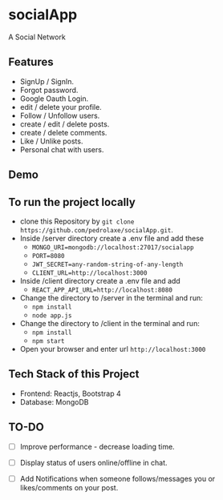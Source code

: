  
 # socialApp

A Social Network

## Features

* SignUp / SignIn.
* Forgot password.
* Google Oauth Login.
* edit / delete your profile.
* Follow / Unfollow users.
* create / edit / delete posts.
* create / delete comments.
* Like / Unlike posts.
* Personal chat with users.

## Demo 


## To run the project locally

* clone this Repository by `git clone https://github.com/pedrolaxe/socialApp.git`.
* Inside /server directory create a .env file and add these
    - `MONGO_URI=mongodb://localhost:27017/socialapp`
    - `PORT=8080`
    - `JWT_SECRET=any-random-string-of-any-length`
    - `CLIENT_URL=http://localhost:3000`
* Inside /client directory create a .env file and add
    - `REACT_APP_API_URL=http://localhost:8080`
* Change the directory to /server in the terminal and run:
    - `npm install`
    - `node app.js`
* Change the directory to /client in the terminal and run:
    - `npm install`
    - `npm start`
* Open your browser and enter url `http://localhost:3000`

## Tech Stack of this Project

* Frontend: Reactjs, Bootstrap 4
* Database: MongoDB


## TO-DO

- [ ] Improve performance - decrease loading time.
- [ ] Display status of users online/offline in chat.
- [ ] Add Notifications when someone follows/messages you or likes/comments on your post. 



